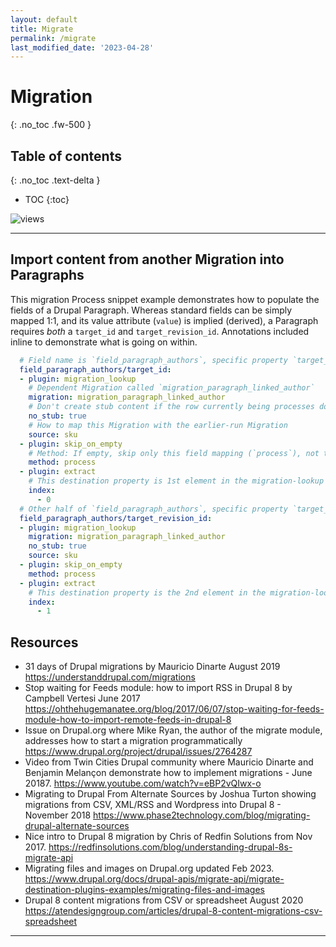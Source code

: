 ```yaml
---
layout: default
title: Migrate
permalink: /migrate
last_modified_date: '2023-04-28'
---
```


# Migration
{: .no_toc .fw-500 }

## Table of contents
{: .no_toc .text-delta }

- TOC
{:toc}

![views](https://api.visitor.plantree.me/visitor-badge/pv?label=views&color=informational&namespace=d9book&key=migrate.md)

---

## Import content from another Migration into Paragraphs

This migration Process snippet example demonstrates how to populate the fields of a Drupal Paragraph. Whereas standard fields can be simply mapped 1:1, and its value attribute (`value`) is implied (derived), a Paragraph requires _both_ a `target_id` and `target_revision_id`. Annotations included inline to demonstrate what is going on within.

```yaml
  # Field name is `field_paragraph_authors`, specific property `target_id`:
  field_paragraph_authors/target_id:
  - plugin: migration_lookup
    # Dependent Migration called `migration_paragraph_linked_author`
    migration: migration_paragraph_linked_author
    # Don't create stub content if the row currently being processes does not map to an item in the earlier-run Migration
    no_stub: true
    # How to map this Migration with the earlier-run Migration
    source: sku
  - plugin: skip_on_empty
    # Method: If empty, skip only this field mapping (`process`), not the entire Row (`row`)
    method: process
  - plugin: extract
    # This destination property is 1st element in the migration-lookup array.
    index:
      - 0
  # Other half of `field_paragraph_authors`, specific property `target_revision_id`:
  field_paragraph_authors/target_revision_id:
  - plugin: migration_lookup
    migration: migration_paragraph_linked_author
    no_stub: true
    source: sku
  - plugin: skip_on_empty
    method: process
  - plugin: extract
    # This destination property is the 2nd element in the migration-lookup array.
    index:
      - 1
```


## Resources

* 31 days of Drupal migrations by Mauricio Dinarte August 2019 <https://understanddrupal.com/migrations>
* Stop waiting for Feeds module: how to import RSS in Drupal 8 by Campbell Vertesi June 2017 <https://ohthehugemanatee.org/blog/2017/06/07/stop-waiting-for-feeds-module-how-to-import-remote-feeds-in-drupal-8> 
* Issue on Drupal.org where Mike Ryan, the author of the migrate module,  addresses how to start a migration programmatically <https://www.drupal.org/project/drupal/issues/2764287>
* Video from Twin Cities Drupal community where Mauricio Dinarte and Benjamin Melançon demonstrate how to implement migrations - June 20187. <https://www.youtube.com/watch?v=eBP2vQIwx-o>
* Migrating to Drupal From Alternate Sources by Joshua Turton showing migrations from CSV, XML/RSS and Wordpress into Drupal 8 - November 2018  <https://www.phase2technology.com/blog/migrating-drupal-alternate-sources>
* Nice intro to Drupal 8 migration by Chris of Redfin Solutions from Nov 2017.  <https://redfinsolutions.com/blog/understanding-drupal-8s-migrate-api>
* Migrating files and images on Drupal.org updated Feb 2023. <https://www.drupal.org/docs/drupal-apis/migrate-api/migrate-destination-plugins-examples/migrating-files-and-images>
* Drupal 8 content migrations from CSV or spreadsheet August 2020 <https://atendesigngroup.com/articles/drupal-8-content-migrations-csv-spreadsheet>









---

<script src="https://giscus.app/client.js"
        data-repo="selwynpolit/d9book"
        data-repo-id="MDEwOlJlcG9zaXRvcnkzMjUxNTQ1Nzg="
        data-category="Q&A"
        data-category-id="MDE4OkRpc2N1c3Npb25DYXRlZ29yeTMyMjY2NDE4"
        data-mapping="title"
        data-strict="0"
        data-reactions-enabled="1"
        data-emit-metadata="0"
        data-input-position="bottom"
        data-theme="preferred_color_scheme"
        data-lang="en"
        crossorigin="anonymous"
        async>
</script>
